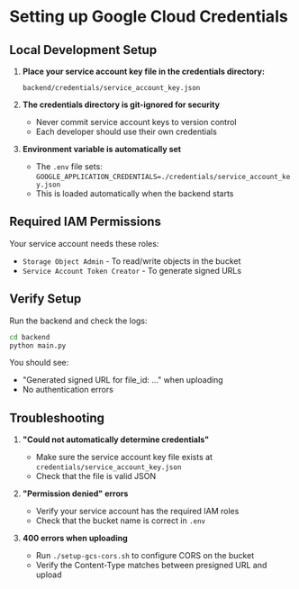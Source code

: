 # Setting up Google Cloud Credentials

## Local Development Setup

1. **Place your service account key file in the credentials directory:**
   ```
   backend/credentials/service_account_key.json
   ```

2. **The credentials directory is git-ignored for security**
   - Never commit service account keys to version control
   - Each developer should use their own credentials

3. **Environment variable is automatically set**
   - The `.env` file sets: `GOOGLE_APPLICATION_CREDENTIALS=./credentials/service_account_key.json`
   - This is loaded automatically when the backend starts

## Required IAM Permissions

Your service account needs these roles:
- `Storage Object Admin` - To read/write objects in the bucket
- `Service Account Token Creator` - To generate signed URLs

## Verify Setup

Run the backend and check the logs:
```bash
cd backend
python main.py
```

You should see:
- "Generated signed URL for file_id: ..." when uploading
- No authentication errors

## Troubleshooting

1. **"Could not automatically determine credentials"**
   - Make sure the service account key file exists at `credentials/service_account_key.json`
   - Check that the file is valid JSON

2. **"Permission denied" errors**
   - Verify your service account has the required IAM roles
   - Check that the bucket name is correct in `.env`

3. **400 errors when uploading**
   - Run `./setup-gcs-cors.sh` to configure CORS on the bucket
   - Verify the Content-Type matches between presigned URL and upload